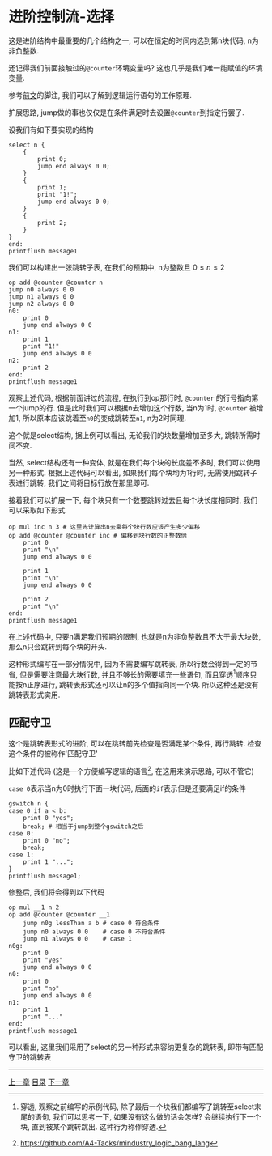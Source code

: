 # 进阶控制流-选择
这是进阶结构中最重要的几个结构之一, 可以在恒定的时间内选到第n块代码, n为非负整数.

还记得我们前面接触过的`@counter`环境变量吗? 这也几乎是我们唯一能赋值的环境变量.

参考[前文](./06-env-vars.md)的脚注, 我们可以了解到逻辑运行语句的工作原理.

扩展思路, jump做的事也仅仅是在条件满足时去设置`@counter`到指定行罢了.

设我们有如下要实现的结构

```gas
select n {
    {
        print 0;
        jump end always 0 0;
    }
    {
        print 1;
        print "1!";
        jump end always 0 0;
    }
    {
        print 2;
    }
}
end:
printflush message1
```

我们可以构建出一张跳转子表, 在我们的预期中, n为整数且 $0 \le n \le 2$

```gas
op add @counter @counter n
jump n0 always 0 0
jump n1 always 0 0
jump n2 always 0 0
n0:
    print 0
    jump end always 0 0
n1:
    print 1
    print "1!"
    jump end always 0 0
n2:
    print 2
end:
printflush message1
```

观察上述代码, 根据前面讲过的流程,
在执行到op那行时, `@counter` 的行号指向第一个jump的行.
但是此时我们可以根据n去增加这个行数, 当n为1时, `@counter` 被增加1,
所以原本应该跳着至`n0`的变成跳转至`n1`, n为2时同理.

这个就是select结构, 据上例可以看出, 无论我们的块数量增加至多大, 跳转所需时间不变.

当然, select结构还有一种变体, 就是在我们每个块的长度差不多时, 我们可以使用另一种形式.
根据上述代码可以看出, 如果我们每个块均为1行时, 无需使用跳转子表进行跳转,
我们之间将目标行放在那里即可.

接着我们可以扩展一下, 每个块只有一个数要跳转过去且每个块长度相同时, 我们可以采取如下形式
```gas
op mul inc n 3 # 这里先计算出n去乘每个块行数应该产生多少偏移
op add @counter @counter inc # 偏移到块行数的正整数倍
    print 0
    print "\n"
    jump end always 0 0

    print 1
    print "\n"
    jump end always 0 0

    print 2
    print "\n"
end:
printflush message1
```

在上述代码中, 只要n满足我们预期的限制, 也就是n为非负整数且不大于最大块数,
那么n只会跳转到每个块的开头.

这种形式编写在一部分情况中, 因为不需要编写跳转表, 所以行数会得到一定的节省,
但是需要注意最大块行数, 并且不够长的需要填充一些语句,
而且穿透[^1]顺序只能按n正序进行, 跳转表形式还可以让n的多个值指向同一个块.
所以这种还是没有跳转表形式实用.


匹配守卫
---
这个是跳转表形式的进阶, 可以在跳转前先检查是否满足某个条件, 再行跳转.
检查这个条件的被称作'匹配守卫'

比如下述代码 (这是一个方便编写逻辑的语言[^2], 在这用来演示思路, 可以不管它)

`case 0`表示当n为0时执行下面一块代码, 后面的`if`表示但是还要满足if的条件

```gas
gswitch n {
case 0 if a < b:
    print 0 "yes";
    break; # 相当于jump到整个gswitch之后
case 0:
    print 0 "no";
    break;
case 1:
    print 1 "...";
}
printflush message1;
```

修整后, 我们将会得到以下代码

```gas
op mul __1 n 2
op add @counter @counter __1
    jump n0g lessThan a b # case 0 符合条件
    jump n0 always 0 0    # case 0 不符合条件
    jump n1 always 0 0    # case 1
n0g:
    print 0
    print "yes"
    jump end always 0 0
n0:
    print 0
    print "no"
    jump end always 0 0
n1:
    print 1
    print "..."
end:
printflush message1
```

可以看出, 这里我们采用了select的另一种形式来容纳更复杂的跳转表,
即带有匹配守卫的跳转表


[^1]: 穿透, 观察之前编写的示例代码, 除了最后一个块我们都编写了跳转至select末尾的语句,
      我们可以思考一下, 如果没有这么做的话会怎样?
      会继续执行下一个块, 直到被某个跳转跳出. 这种行为称作穿透.

[^2]: https://github.com/A4-Tacks/mindustry_logic_bang_lang


---
[上一章](./20-advanced-control-flow-basic.md)
[目录](./README.md)
[下一章](./22-complex-cond.md)
